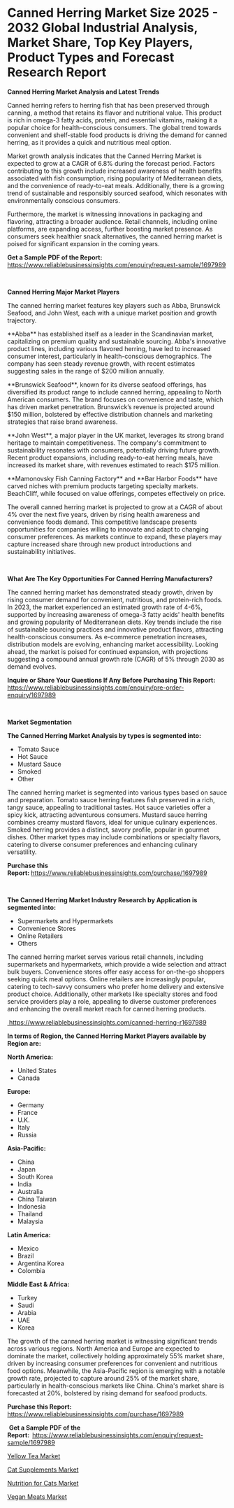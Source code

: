 <p><h1>Canned Herring Market Size 2025 - 2032 Global Industrial Analysis, Market Share, Top Key Players, Product Types and Forecast Research Report</h1></p><p><strong>Canned Herring Market Analysis and Latest Trends</strong></p>
<p><p>Canned herring refers to herring fish that has been preserved through canning, a method that retains its flavor and nutritional value. This product is rich in omega-3 fatty acids, protein, and essential vitamins, making it a popular choice for health-conscious consumers. The global trend towards convenient and shelf-stable food products is driving the demand for canned herring, as it provides a quick and nutritious meal option.</p><p>Market growth analysis indicates that the Canned Herring Market is expected to grow at a CAGR of 6.8% during the forecast period. Factors contributing to this growth include increased awareness of health benefits associated with fish consumption, rising popularity of Mediterranean diets, and the convenience of ready-to-eat meals. Additionally, there is a growing trend of sustainable and responsibly sourced seafood, which resonates with environmentally conscious consumers.</p><p>Furthermore, the market is witnessing innovations in packaging and flavoring, attracting a broader audience. Retail channels, including online platforms, are expanding access, further boosting market presence. As consumers seek healthier snack alternatives, the canned herring market is poised for significant expansion in the coming years.</p></p>
<p><strong>Get a Sample PDF of the Report:&nbsp;</strong> <a href="https://www.reliablebusinessinsights.com/enquiry/request-sample/1697989?utm_campaign=100&utm_medium=2&utm_source=Github&utm_content=ia&utm_term=15022025&utm_id=canned-herring">https://www.reliablebusinessinsights.com/enquiry/request-sample/1697989</a></p>
<p>&nbsp;</p>
<p><strong>Canned Herring Major Market Players</strong></p>
<p><p>The canned herring market features key players such as Abba, Brunswick Seafood, and John West, each with a unique market position and growth trajectory. </p><p>**Abba** has established itself as a leader in the Scandinavian market, capitalizing on premium quality and sustainable sourcing. Abba's innovative product lines, including various flavored herring, have led to increased consumer interest, particularly in health-conscious demographics. The company has seen steady revenue growth, with recent estimates suggesting sales in the range of $200 million annually.</p><p>**Brunswick Seafood**, known for its diverse seafood offerings, has diversified its product range to include canned herring, appealing to North American consumers. The brand focuses on convenience and taste, which has driven market penetration. Brunswick’s revenue is projected around $150 million, bolstered by effective distribution channels and marketing strategies that raise brand awareness.</p><p>**John West**, a major player in the UK market, leverages its strong brand heritage to maintain competitiveness. The company's commitment to sustainability resonates with consumers, potentially driving future growth. Recent product expansions, including ready-to-eat herring meals, have increased its market share, with revenues estimated to reach $175 million.</p><p>**Mamonovsky Fish Canning Factory** and **Bar Harbor Foods** have carved niches with premium products targeting specialty markets. BeachCliff, while focused on value offerings, competes effectively on price.</p><p>The overall canned herring market is projected to grow at a CAGR of about 4% over the next five years, driven by rising health awareness and convenience foods demand. This competitive landscape presents opportunities for companies willing to innovate and adapt to changing consumer preferences. As markets continue to expand, these players may capture increased share through new product introductions and sustainability initiatives.</p></p>
<p>&nbsp;</p>
<p><strong>What Are The Key Opportunities For Canned Herring Manufacturers?</strong></p>
<p><p>The canned herring market has demonstrated steady growth, driven by rising consumer demand for convenient, nutritious, and protein-rich foods. In 2023, the market experienced an estimated growth rate of 4-6%, supported by increasing awareness of omega-3 fatty acids' health benefits and growing popularity of Mediterranean diets. Key trends include the rise of sustainable sourcing practices and innovative product flavors, attracting health-conscious consumers. As e-commerce penetration increases, distribution models are evolving, enhancing market accessibility. Looking ahead, the market is poised for continued expansion, with projections suggesting a compound annual growth rate (CAGR) of 5% through 2030 as demand evolves.</p></p>
<p><strong>Inquire or Share Your Questions If Any Before Purchasing This Report:</strong> <a href="https://www.reliablebusinessinsights.com/enquiry/pre-order-enquiry/1697989?utm_campaign=100&utm_medium=2&utm_source=Github&utm_content=ia&utm_term=15022025&utm_id=canned-herring">https://www.reliablebusinessinsights.com/enquiry/pre-order-enquiry/1697989</a></p>
<p>&nbsp;</p>
<p><strong>Market Segmentation</strong></p>
<p><strong>The Canned Herring Market Analysis by types is segmented into:</strong></p>
<p><ul><li>Tomato Sauce</li><li>Hot Sauce</li><li>Mustard Sauce</li><li>Smoked</li><li>Other</li></ul></p>
<p><p>The canned herring market is segmented into various types based on sauce and preparation. Tomato sauce herring features fish preserved in a rich, tangy sauce, appealing to traditional tastes. Hot sauce varieties offer a spicy kick, attracting adventurous consumers. Mustard sauce herring combines creamy mustard flavors, ideal for unique culinary experiences. Smoked herring provides a distinct, savory profile, popular in gourmet dishes. Other market types may include combinations or specialty flavors, catering to diverse consumer preferences and enhancing culinary versatility.</p></p>
<p><strong>Purchase this Report:&nbsp;</strong><a href="https://www.reliablebusinessinsights.com/purchase/1697989?utm_campaign=100&utm_medium=2&utm_source=Github&utm_content=ia&utm_term=15022025&utm_id=canned-herring">https://www.reliablebusinessinsights.com/purchase/1697989</a></p>
<p>&nbsp;</p>
<p><strong>The Canned Herring Market Industry Research by Application is segmented into:</strong></p>
<p><ul><li>Supermarkets and Hypermarkets</li><li>Convenience Stores</li><li>Online Retailers</li><li>Others</li></ul></p>
<p><p>The canned herring market serves various retail channels, including supermarkets and hypermarkets, which provide a wide selection and attract bulk buyers. Convenience stores offer easy access for on-the-go shoppers seeking quick meal options. Online retailers are increasingly popular, catering to tech-savvy consumers who prefer home delivery and extensive product choice. Additionally, other markets like specialty stores and food service providers play a role, appealing to diverse customer preferences and enhancing the overall market reach for canned herring products.</p></p>
<p><a href="https://www.reliablebusinessinsights.com/canned-herring-r1697989?utm_campaign=100&utm_medium=2&utm_source=Github&utm_content=ia&utm_term=15022025&utm_id=canned-herring">&nbsp;https://www.reliablebusinessinsights.com/canned-herring-r1697989</a></p>
<p><strong>In terms of Region, the Canned Herring Market Players available by Region are:</strong></p>
<p>
    <p> <strong> North America: </strong>
        <ul>
            <li>United States</li>
            <li>Canada</li>
        </ul>
        </p> 
    <p> <strong> Europe: </strong>
        <ul>
            <li>Germany</li>
            <li>France</li>
            <li>U.K.</li>
            <li>Italy</li>
            <li>Russia</li>
        </ul>
        </p> 
    <p> <strong> Asia-Pacific: </strong>
        <ul>
            <li>China</li>
            <li>Japan</li>
            <li>South Korea</li>
            <li>India</li>
            <li>Australia</li>
            <li>China Taiwan</li>
            <li>Indonesia</li>
            <li>Thailand</li>
            <li>Malaysia</li>
        </ul>
        </p> 
    <p> <strong> Latin America: </strong>
        <ul>
            <li>Mexico</li>
            <li>Brazil</li>
            <li>Argentina Korea</li>
            <li>Colombia</li>
        </ul>
        </p> 
    <p> <strong> Middle East & Africa: </strong>
        <ul>
            <li>Turkey</li>
            <li>Saudi</li>
            <li>Arabia</li>
            <li>UAE</li>
            <li>Korea</li>
        </ul>
    </p>
    </p>
<p><p>The growth of the canned herring market is witnessing significant trends across various regions. North America and Europe are expected to dominate the market, collectively holding approximately 55% market share, driven by increasing consumer preferences for convenient and nutritious food options. Meanwhile, the Asia-Pacific region is emerging with a notable growth rate, projected to capture around 25% of the market share, particularly in health-conscious markets like China. China's market share is forecasted at 20%, bolstered by rising demand for seafood products.</p></p>
<p><strong>Purchase this Report: </strong><a href="https://www.reliablebusinessinsights.com/purchase/1697989?utm_campaign=100&utm_medium=2&utm_source=Github&utm_content=ia&utm_term=15022025&utm_id=canned-herring">https://www.reliablebusinessinsights.com/purchase/1697989</a></p>
<p>&nbsp;<strong>Get a Sample PDF of the Report:&nbsp;&nbsp;</strong><a href="https://www.reliablebusinessinsights.com/enquiry/request-sample/1697989?utm_campaign=100&utm_medium=2&utm_source=Github&utm_content=ia&utm_term=15022025&utm_id=canned-herring">https://www.reliablebusinessinsights.com/enquiry/request-sample/1697989</a></p>
<p><strong></strong></p>
<p><p><a href="https://github.com/kukolkasimo5/Market-Research-Report-List-1/blob/main/yellow-tea-market.md?utm_campaign=100&utm_medium=2&utm_source=Github&utm_content=ia&utm_term=15022025&utm_id=canned-herring">Yellow Tea Market</a></p><p><a href="https://github.com/mudgeadamsvx/Market-Research-Report-List-1/blob/main/cat-supplements-market.md?utm_campaign=100&utm_medium=2&utm_source=Github&utm_content=ia&utm_term=15022025&utm_id=canned-herring">Cat Supplements Market</a></p><p><a href="https://github.com/nicoletavirag/Market-Research-Report-List-5/blob/main/nutrition-for-cats-market.md?utm_campaign=100&utm_medium=2&utm_source=Github&utm_content=ia&utm_term=15022025&utm_id=canned-herring">Nutrition for Cats Market</a></p><p><a href="https://github.com/shafriusizi/Market-Research-Report-List-1/blob/main/vegan-meats-market.md?utm_campaign=100&utm_medium=2&utm_source=Github&utm_content=ia&utm_term=15022025&utm_id=canned-herring">Vegan Meats Market</a></p></p>